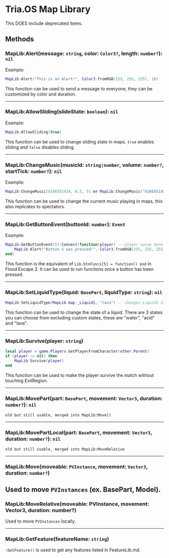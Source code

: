 # Tria.OS Map Library

This DOES include deprecated items.

## Methods
### MapLib:Alert(message: `string`, color: `Color3?`, length: `number?`): `nil`

Example:
```lua
MapLib:Alert("This is an Alert!", Color3.fromRGB(255, 255, 255), 10)
```
This function can be used to send a message to everyone, they can be customized by color and duration.

-----------------------------------------------------

### MapLib:AllowSliding(slideState: `boolean`): `nil`

Example:
```lua
MapLib:AllowSliding(true)
```
This function can be used to change sliding state in maps. ```true``` enables sliding and ```false``` disables sliding.

-----------------------------------------------------

### MapLib:ChangeMusic(musicId: `string|number`, volume: `number?`, startTick: `number?`): `nil`

Example:
```lua
MapLib:ChangeMusic(8166551934, 0.5, 5) or MapLib:ChangeMusic("8166551934", 0.5, 5) --changes the background music to 8166551934 and plays it with the volume of 0.5 and the start time (in seconds) of 5.
```
This function can be used to change the current music playing in maps, this also replicates to spectators.

-----------------------------------------------------

### MapLib:GetButtonEvent(buttonId: `number`): `Event`

Example:
```lua
MapLib:GetButtonEvent(5):Connect(function(player) -- player value here is the player that pressed the button.
    MapLib:Alert("Button 5 was pressed!", Color3.fromRGB(255, 255, 255), 4)
end)
```
This function is the equivalent of `Lib.btnFuncs[5] = function() end` in Flood Escape 2. It can be used to run functions once a button has been pressed.

-----------------------------------------------------

### MapLib:SetLiquidType(liquid: `BasePart`, liquidType: `string`): `nil`
```lua
MapLib:SetLiquidType(MapLib.map._Liquid1, "lava") -- changes Liquid1 to lava.
```
This function can be used to change the state of a liquid. There are 3 states you can choose from excluding custom states, these are "water", "acid" and "lava".

-----------------------------------------------------

### MapLib:Survive(player: `string`)
```lua
local player = game.Players:GetPlayerFromCharacter(other.Parent)
if (player ~= nil) then
    MapLib:Survive(player)
end
```
This function can be used to make the player survive the match without touching ExitRegion.

-----------------------------------------------------

### MapLib:MovePart(part: `BasePart`, movement: `Vector3`, duration: `number?`): `nil`
    old but still usable, merged into MapLib:Move()

-----------------------------------------------------

### MapLib:MovePartLocal(part: `BasePart`, movement: `Vector3`, duration: `number?`): `nil`
    old but still usable, merged into MapLib:MoveRelative

-----------------------------------------------------

### MapLib:Move(moveable: `PVInstance`, movement: `Vector3`, duration: `number?`)
Used to move `PVInstances` (ex. BasePart, Model).
-----------------------------------------------------

### MapLib:MoveRelative(moveable: PVInstance, movement: Vector3, duration: number?)
Used to move `PVInstances` locally.

-----------------------------------------------------

### MapLib:GetFeature(featureName: `string`)
```:GetFeature()``` is used to get any features listed in FeatureLib.md.
